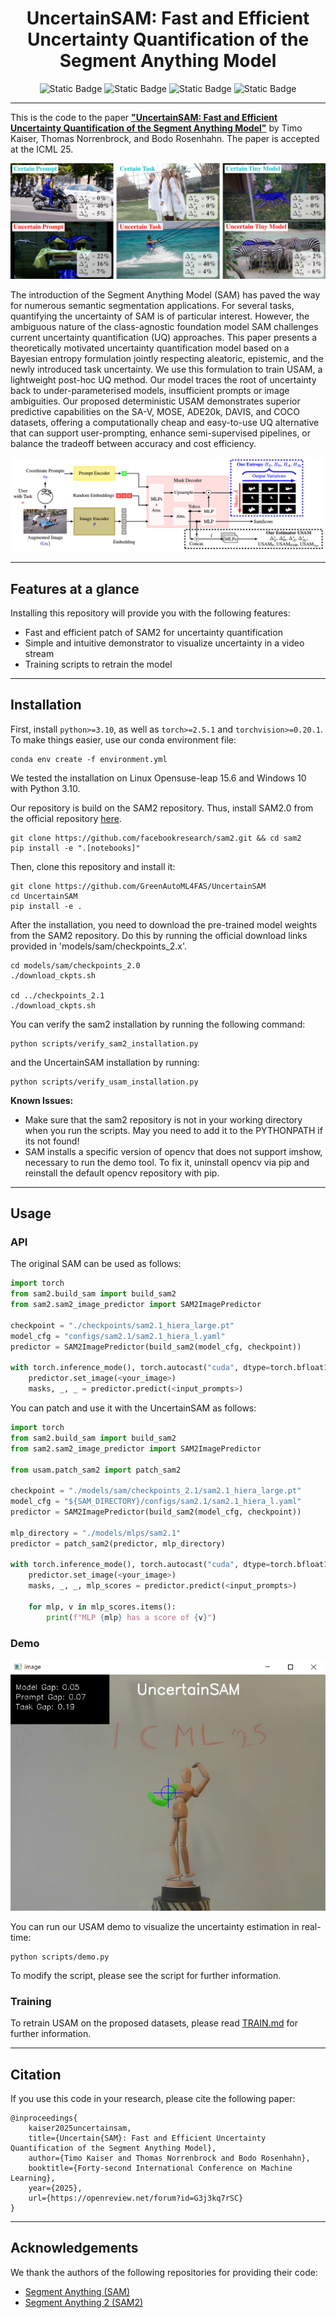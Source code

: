 <div align="center"> 
    <h1> UncertainSAM: Fast and Efficient Uncertainty Quantification of the Segment Anything Model</h1>
</div>

<div align="center"> 
<img alt="Static Badge" src="https://img.shields.io/badge/ArXiv-2505.05049-red?style=flat&label=ArXiv&link=https%3A%2F%2Farxiv.org%2Fabs%2F2505.05049">
<img alt="Static Badge" src="https://img.shields.io/badge/ICML-OpenReview-blue?style=flat&label=ICML&link=https%3A%2F%2Fopenreview.net%2Fforum%3Fid%3DG3j3kq7rSC">
<img alt="Static Badge" src="https://img.shields.io/badge/Project_Page-green?style=flat&label=Github.io&link=https%3A%2F%2Fgreenautoml4fas.github.io%2FUncertainSAM%2F">
<img alt="Static Badge" src="https://img.shields.io/badge/GitHub-Code-yellow?style=flat&link=https%3A%2F%2Fgithub.com%2FGreenAutoML4FAS%2FUncertainSAM">
</div>

---

This is the code to the paper 
[**"UncertainSAM: Fast and Efficient Uncertainty Quantification of the Segment Anything Model"**](ARXIV_LINK_SOME_DAY) 
by Timo Kaiser, Thomas Norrenbrock, and Bodo Rosenhahn. 
The paper is accepted at the ICML 25.


<p align="center">
<img src="docs/assets/teaser.png">
</p>

The introduction of the Segment Anything Model (SAM) has paved the way for numerous semantic segmentation applications. For several tasks, quantifying the uncertainty of SAM is of particular interest. However, the ambiguous nature of the class-agnostic foundation model SAM challenges current uncertainty quantification (UQ) approaches. This paper presents a theoretically motivated uncertainty quantification model based on a Bayesian entropy formulation jointly respecting aleatoric, epistemic, and the newly introduced task uncertainty. We use this formulation to train USAM, a lightweight post-hoc UQ method. Our model traces the root of uncertainty back to under-parameterised models, insufficient prompts or image ambiguities. Our proposed deterministic USAM demonstrates superior predictive capabilities on the SA-V, MOSE, ADE20k, DAVIS, and COCO datasets, offering a computationally cheap and easy-to-use UQ alternative that can support user-prompting, enhance semi-supervised pipelines, or balance the tradeoff between accuracy and cost efficiency.


<p align="center">
<img src="docs/assets/framework.png">
</p>


---

## Features at a glance

Installing this repository will provide you with the following features:
- Fast and efficient patch of SAM2 for uncertainty quantification
- Simple and intuitive demonstrator to visualize uncertainty in a video stream
- Training scripts to retrain the model 



---

## Installation

First, install ````python>=3.10````, as well as ````torch>=2.5.1```` and ````torchvision>=0.20.1````.
To make things easier, use our conda environment file:
```shell
conda env create -f environment.yml
```
We tested the installation on Linux Opensuse-leap 15.6 and Windows 10 with Python 3.10.


Our repository is build on the SAM2 repository. Thus, install SAM2.0 from the 
official repository [here](https://github.com/facebookresearch/sam2).

````shell
git clone https://github.com/facebookresearch/sam2.git && cd sam2
pip install -e ".[notebooks]"
````

Then, clone this repository and install it:
```shell
git clone https://github.com/GreenAutoML4FAS/UncertainSAM
cd UncertainSAM
pip install -e .
```

After the installation, you need to download the pre-trained model weights from the SAM2 repository.
Do this by running the official download links provided in 'models/sam/checkpoints_2.x'.

```shell
cd models/sam/checkpoints_2.0
./download_ckpts.sh

cd ../checkpoints_2.1
./download_ckpts.sh
```

You can verify the sam2 installation by running the following command:
```shell
python scripts/verify_sam2_installation.py
```
and the UncertainSAM installation by running:
```shell
python scripts/verify_usam_installation.py
```

**Known Issues:**
- Make sure that the sam2 repository is not in your working directory when you run the scripts. May you need to add it to the PYTHONPATH if its not found!
- SAM installs a specific version of opencv that does not support imshow, necessary to run the demo tool. To fix it, uninstall opencv via pip and reinstall the default opencv repository with pip.
---

## Usage

### API

The original SAM can be used as follows:
```python
import torch
from sam2.build_sam import build_sam2
from sam2.sam2_image_predictor import SAM2ImagePredictor

checkpoint = "./checkpoints/sam2.1_hiera_large.pt"
model_cfg = "configs/sam2.1/sam2.1_hiera_l.yaml"
predictor = SAM2ImagePredictor(build_sam2(model_cfg, checkpoint))

with torch.inference_mode(), torch.autocast("cuda", dtype=torch.bfloat16):
    predictor.set_image(<your_image>)
    masks, _, _ = predictor.predict(<input_prompts>)
```

You can patch and use it with the UncertainSAM as follows:
```python
import torch
from sam2.build_sam import build_sam2
from sam2.sam2_image_predictor import SAM2ImagePredictor

from usam.patch_sam2 import patch_sam2

checkpoint = "./models/sam/checkpoints_2.1/sam2.1_hiera_large.pt"
model_cfg = "${SAM_DIRECTORY}/configs/sam2.1/sam2.1_hiera_l.yaml"
predictor = SAM2ImagePredictor(build_sam2(model_cfg, checkpoint))

mlp_directory = "./models/mlps/sam2.1"
predictor = patch_sam2(predictor, mlp_directory)

with torch.inference_mode(), torch.autocast("cuda", dtype=torch.bfloat16):
    predictor.set_image(<your_image>)
    masks, _, _, mlp_scores = predictor.predict(<input_prompts>)

    for mlp, v in mlp_scores.items():
        print(f"MLP {mlp} has a score of {v}") 
```

### Demo

<p align="center">
<img src="docs/assets/demo.png">
</p>

You can run our USAM demo to visualize the uncertainty estimation in real-time:
```shell
python scripts/demo.py
```
To modify the script, please see the script for further information.

### Training

To retrain USAM on the proposed datasets, please read [TRAIN.md](docs/TRAIN.md) 
for further information.

---

## Citation


If you use this code in your research, please cite the following paper:

```
@inproceedings{
    kaiser2025uncertainsam,
    title={Uncertain{SAM}: Fast and Efficient Uncertainty Quantification of the Segment Anything Model},
    author={Timo Kaiser and Thomas Norrenbrock and Bodo Rosenhahn},
    booktitle={Forty-second International Conference on Machine Learning},
    year={2025},
    url={https://openreview.net/forum?id=G3j3kq7rSC}
}
```

---

## Acknowledgements

We thank the authors of the following repositories for providing their code:

- [Segment Anything (SAM)](https://github.com/facebookresearch/segment-anything)
- [Segment Anything 2 (SAM2)](https://github.com/facebookresearch/sam2)

